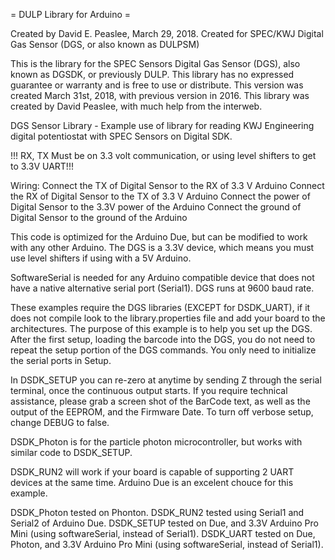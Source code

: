 = DULP Library for Arduino =

Created by David E. Peaslee, March 29, 2018.
Created for SPEC/KWJ Digital Gas Sensor (DGS, or also known as DULPSM)

This is the library for the SPEC Sensors Digital Gas Sensor (DGS), also known as DGSDK, or previously DULP.
This library has no expressed guarantee or warranty and is free to use or distribute.
This version was created March 31st, 2018, with previous version in 2016. 
This library was created by David Peaslee, with much help from the interweb. 

DGS Sensor Library - Example use of library for reading KWJ Engineering digital potentiostat with SPEC Sensors on Digital SDK.


!!! RX, TX Must be on 3.3 volt communication, or using level shifters to get to 3.3V UART!!!

Wiring:
Connect the TX of Digital Sensor to the RX of 3.3 V Arduino
Connect the RX of Digital Sensor to the TX of 3.3 V Arduino
Connect the power of Digital Sensor to the 3.3V power of the Arduino
Connect the ground of Digital Sensor to the ground of the Arduino

This code is optimized for the Arduino Due, but can be modified to work with any other Arduino.
The DGS is a 3.3V device, which means you must use level shifters if using with a 5V Arduino.

SoftwareSerial is needed for any Arduino compatible device that does not have a native alternative serial port (Serial1).  DGS runs at 9600 baud rate.


These examples require the DGS libraries (EXCEPT for DSDK_UART), if it does not compile look to the library.properties file and add your board to the architectures.
The purpose of this example is to help you set up the DGS. After the first setup, loading the barcode into the DGS, you do not need to repeat the setup portion of the DGS commands. You only need to initialize the serial ports in Setup.

In DSDK_SETUP you can re-zero at anytime by sending Z through the serial terminal, once the continuous output starts. If you require technical assistance, please grab a screen shot of the BarCode text, as well as the output of the EEPROM, and the Firmware Date. To turn off verbose setup, change DEBUG to false.

DSDK_Photon is for the particle photon microcontroller, but works with similar code to DSDK_SETUP.

DSDK_RUN2 will work if your board is capable of supporting 2 UART devices at the same time. Arduino Due is an excelent chouce for this example.

DSDK_Photon tested on Phonton.
DSDK_RUN2 tested using Serial1 and Serial2 of Arduino Due.
DSDK_SETUP tested on Due, and 3.3V Arduino Pro Mini (using softwareSerial, instead of Serial1).
DSDK_UART tested on Due, Photon, and 3.3V Arduino Pro Mini (using softwareSerial, instead of Serial1).
